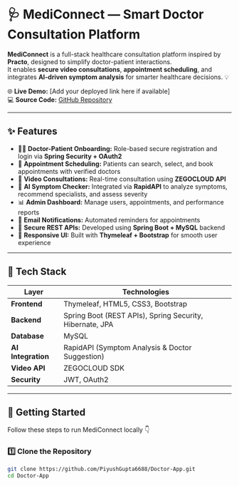# 🩺 MediConnect — Smart Doctor Consultation Platform

**MediConnect** is a full-stack healthcare consultation platform inspired by **Practo**, designed to simplify doctor-patient interactions.  
It enables **secure video consultations**, **appointment scheduling**, and integrates **AI-driven symptom analysis** for smarter healthcare decisions. 💡  

🌐 **Live Demo:** [Add your deployed link here if available]  
💻 **Source Code:** [GitHub Repository](https://github.com/PiyushGupta6688/Doctor-App)

---

## ✨ Features

- 👨‍⚕️ **Doctor-Patient Onboarding:** Role-based secure registration and login via **Spring Security + OAuth2**
- 📅 **Appointment Scheduling:** Patients can search, select, and book appointments with verified doctors
- 🎥 **Video Consultations:** Real-time consultation using **ZEGOCLOUD API**
- 🧠 **AI Symptom Checker:** Integrated via **RapidAPI** to analyze symptoms, recommend specialists, and assess severity
- 📊 **Admin Dashboard:** Manage users, appointments, and performance reports
- 💬 **Email Notifications:** Automated reminders for appointments
- 🔐 **Secure REST APIs:** Developed using **Spring Boot + MySQL** backend
- 🌈 **Responsive UI:** Built with **Thymeleaf + Bootstrap** for smooth user experience

---

## 🧠 Tech Stack

| Layer | Technologies |
|-------|---------------|
| **Frontend** | Thymeleaf, HTML5, CSS3, Bootstrap |
| **Backend** | Spring Boot (REST APIs), Spring Security, Hibernate, JPA |
| **Database** | MySQL |
| **AI Integration** | RapidAPI (Symptom Analysis & Doctor Suggestion) |
| **Video API** | ZEGOCLOUD SDK |
| **Security** | JWT, OAuth2 |

---

## 🚀 Getting Started

Follow these steps to run MediConnect locally 👇  

### 1️⃣ Clone the Repository
```bash
git clone https://github.com/PiyushGupta6688/Doctor-App.git
cd Doctor-App
